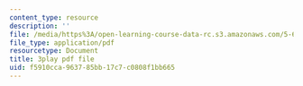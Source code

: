 ```yaml
---
content_type: resource
description: ''
file: /media/https%3A/open-learning-course-data-rc.s3.amazonaws.com/5-61-physical-chemistry-fall-2017/f5910cca963785bb17c7c0808f1bb665_N4vMgwWT-80.pdf
file_type: application/pdf
resourcetype: Document
title: 3play pdf file
uid: f5910cca-9637-85bb-17c7-c0808f1bb665
---
```

